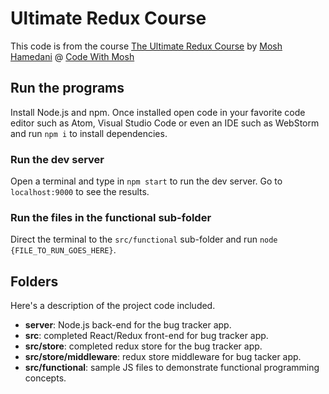 # Ultimate Redux Course

This code is from the course [The Ultimate Redux Course](https://codewithmosh.com/courses/enrolled/783424) by [Mosh Hamedani](https://twitter.com/moshhamedani) @ [Code With Mosh](https://codewithmosh.com/)

## Run the programs

Install Node.js and npm. Once installed open code in your favorite code editor such as Atom, Visual Studio Code or even an IDE such as WebStorm and run `npm i` to install dependencies.

### Run the dev server

Open a terminal and type in `npm start` to run the dev server. Go to `localhost:9000` to see the results.

### Run the files in the **functional** sub-folder

Direct the terminal to the `src/functional` sub-folder and run `node {FILE_TO_RUN_GOES_HERE}`.

## Folders

Here's a description of the project code included.

- **server**: Node.js back-end for the bug tracker app.
- **src**: completed React/Redux front-end for bug tracker app.
- **src/store**: completed redux store for the bug tracker app.
- **src/store/middleware**: redux store middleware for bug tacker app.
- **src/functional**: sample JS files to demonstrate functional programming concepts.
